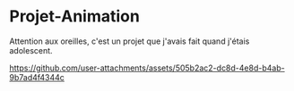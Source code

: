 # Projet-Animation

Attention aux oreilles, c'est un projet que j'avais fait quand j'étais adolescent.

https://github.com/user-attachments/assets/505b2ac2-dc8d-4e8d-b4ab-9b7ad4f4344c
